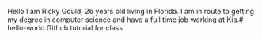 Hello I am Ricky Gould, 26 years old living in Florida. I am in route to getting my degree in computer science and have a full time job working at Kia.# hello-world
Github tutorial for class
